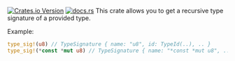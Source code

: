 [![Crates.io Version](https://img.shields.io/crates/v/type-sig)](https://crates.io/crates/type-sig) [![docs.rs](https://img.shields.io/docsrs/type-sig)](https://docs.rs/type-sig/)
This crate allows you to get a recursive type signature of a provided type.

Example:
```rs
type_sig!(u8) // TypeSignature { name: "u8", id: TypeId(..), .. }
type_sig!(*const *mut u8) // TypeSignature { name: "*const *mut u8", .., children: [TypeSignature { name: "*mut u8", .. }] }
```
